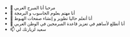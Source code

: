 - 👋 مرحبا أنا المبرج العربي
- 👀 أنا مهتم بعلوم الحاسوب و البرمجة
- 🌱 أنا أتعلم حاليا تطوير و إنشاء صفحات الهبوط
- 💞️ أنا أتطلع لأساهم في تعزيز قاعدة المبرمجين في الوطن العربي
- 📫 سعيد لزيارتك لي
